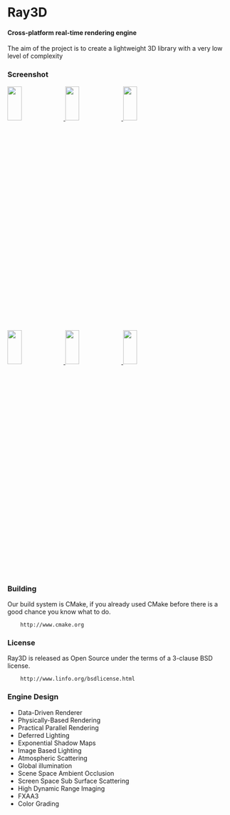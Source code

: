 Ray3D
========

#### Cross-platform real-time rendering engine ####

The aim of the project is to create a lightweight 3D library with a very low level of complexity

### Screenshot ###

<a target="_Blank" href="https://coding.net/u/raycast/p/ray/git/raw/master/screenshot/Skinning.png">
    <img src="https://coding.net/u/raycast/p/ray/git/raw/master/screenshot/Skinning_small.png" width = "25%" height = "14%" align=center/>
</a>
<a target="_Blank" href="https://coding.net/u/raycast/p/ray/git/raw/master/screenshot/ssss.png">
    <img src="https://coding.net/u/raycast/p/ray/git/raw/master/screenshot/ssss_small.png" width = "25%" height = "14%" align=center/>
</a>
<a target="_Blank" href="https://coding.net/u/raycast/p/ray/git/raw/master/screenshot/IBL.png">
    <img src="https://coding.net/u/raycast/p/ray/git/raw/master/screenshot/IBL_small.png" width = "25%" height = "14%" align=center/>
</a>
<div width = "22%" height = "13%"/>
<a target="_Blank" href="https://coding.net/u/raycast/p/ray/git/raw/master/screenshot/IBL2.png">
    <img src="https://coding.net/u/raycast/p/ray/git/raw/master/screenshot/IBL2_small.png" width = "25%" height = "14%" align=center/>
</a>
<a target="_Blank" href="https://coding.net/u/raycast/p/ray/git/raw/master/screenshot/GI.png">
    <img src="https://coding.net/u/raycast/p/ray/git/raw/master/screenshot/GI_small.png" width = "25%" height = "14%" align=center/>
</a>
<a target="_Blank" href="https://coding.net/u/raycast/p/ray/git/raw/master/screenshot/atmospheric.png">
    <img src="https://coding.net/u/raycast/p/ray/git/raw/master/screenshot/atmospheric_small.jpg" width = "25%" height = "14%" align=center/>
</a>


### Building ###

Our build system is CMake, if you already used CMake before there is a good chance you know what to do.

```
    http://www.cmake.org
```

### License ###

Ray3D is released as Open Source under the terms of a 3-clause BSD license.

```
    http://www.linfo.org/bsdlicense.html
```

### Engine Design ###
* Data-Driven Renderer
* Physically-Based Rendering
* Practical Parallel Rendering
* Deferred Lighting
* Exponential Shadow Maps
* Image Based Lighting
* Atmospheric Scattering
* Global illumination
* Scene Space Ambient Occlusion
* Screen Space Sub Surface Scattering
* High Dynamic Range Imaging
* FXAA3
* Color Grading